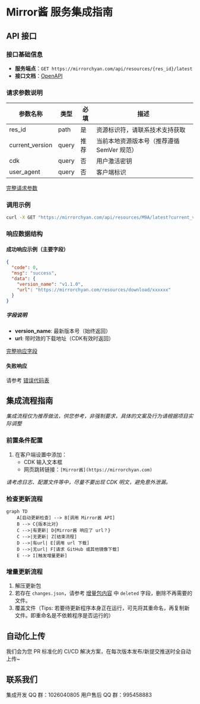 # Mirror酱 服务集成指南

## API 接口

### 接口基础信息

- **服务端点**：`GET https://mirrorchyan.com/api/resources/{res_id}/latest`
- **接口文档**：[OpenAPI](https://apifox.com/apidoc/shared-ffdc8453-597d-4ba6-bd3c-5e375c10c789/253583257e0)

### 请求参数说明

| 参数名称          | 类型     | 必填 | 描述                                                                 |
|--------------------|----------|------|----------------------------------------------------------------------|
| res_id             | path     | 是   | 资源标识符，请联系技术支持获取     |
| current_version    | query    | 推荐 | 当前本地资源版本号（推荐遵循 SemVer 规范）                               |
| cdk                | query    | 否   | 用户激活密钥                                   |
| user_agent         | query    | 否   | 客户端标识          |

[完整请求参数](https://apifox.com/apidoc/shared-ffdc8453-597d-4ba6-bd3c-5e375c10c789/253583257e0)

### 调用示例

```bash
curl -X GET "https://mirrorchyan.com/api/resources/M9A/latest?current_version=v0.0.1&cdk=XXXXX&user_agent=MAA_WPF"
```

### 响应数据结构

#### 成功响应示例（主要字段）

```json
{
  "code": 0,
  "msg": "success",
  "data": {
    "version_name": "v1.1.0",
    "url": "https://mirrorchyan.com/resources/download/xxxxxx"
  }
}
```

##### 字段说明

- **version_name**: 最新版本号（始终返回）
- **url**: 带时效的下载地址（CDK有效时返回）

[完整响应字段](https://apifox.com/apidoc/shared-ffdc8453-597d-4ba6-bd3c-5e375c10c789/253583257e0)

#### 失败响应

请参考 [错误代码表](./ErrorCode.md)

## 集成流程指南

_集成流程仅为推荐做法，供您参考，非强制要求，具体的文案及行为请根据项目实际调整_

### 前置条件配置

1. 在客户端设置中添加：
   - CDK 输入文本框
   - 网页跳转链接：`[Mirror酱](https://mirrorchyan.com)`

*请考虑日志、配置文件等中，尽量不要出现 CDK 明文，避免意外泄漏。*

### 检查更新流程

```mermaid
graph TD
    A[启动更新检查] --> B[调用 Mirror酱 API]
    B --> C{版本比对}
    C -->|有更新| D{Mirror酱 响应了 url？}
    C -->|无更新| Z[结束流程]
    D -->|有url| E[调用 url 下载]
    D -->|无url| F[请求 GitHub 或其他镜像下载]
    E --> I[触发增量更新]
```

### 增量更新流程

1. 解压更新包
2. 若存在 `changes.json`，请参考 [增量包内容](./Incremental.md) 中 `deleted` 字段，删除不再需要的文件。
3. 覆盖文件（Tips: 若要待更新程序本身正在运行，可先将其重命名，再复制新文件。即重命名是不依赖程序是否运行的）

## 自动化上传

我们会为您 PR 标准化的 CI/CD 解决方案，在每次版本发布/新提交推送时全自动上传~

## 联系我们

集成开发 QQ 群：1026040805
用户售后 QQ 群：995458883

